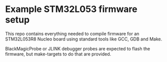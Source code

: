
Example STM32L053 firmware setup
================================

This repo contains everything needed to compile firmware for an STM32L053R8 Nucleo board
using standard tools like GCC, GDB and Make.

BlackMagicProbe or JLINK debugger probes are expected to flash the firmware,
but make-targets to do that are provided.
